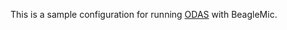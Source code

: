 
This is a sample configuration for running [ODAS](https://github.com/introlab/odas) with BeagleMic.
